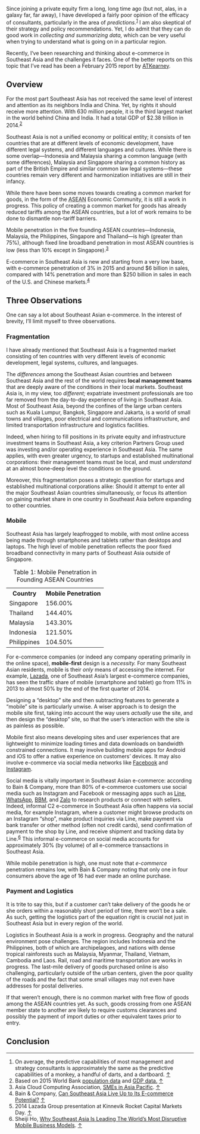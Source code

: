 <p class="lede"></p>

Since joining a private equity firm a long, long time ago (but not, alas, in a galaxy far, far away), I have developed a fairly poor opinion of the efficacy of consultants, particularly in the area of _predictions._<sup><a href="#fn01" id="fref01">1</a></sup> I am also skeptical of their strategy and policy recommendations. Yet, I do admit that they can do good work in _collecting and summarizing data,_ which can be very useful when trying to understand what is going on in a particular region.

Recently, I‘ve been researching and thinking about e-commerce in Southeast Asia and the challenges it faces. One of the better reports on this topic that I’ve read has been a February 2015 report by [ATKearney](https://www.atkearney.com/consumer-products-retail/ideas-insights/lifting-the-barriers-to-e-commerce-in-asean).

## Overview

For the most part Southeast Asia has not received the same level of interest and attention as its neighbors India and China. Yet, by rights it should receive more attention. With 630 million people, it is the third largest market in the world behind China and India. It had a total <abbr>GDP</abbr> of $2.38 trillion in 2014.<sup><a href="#fn02" id="fref02">2</a></sup>

Southeast Asia is not a unified economy or political entity; it consists of ten countries that are at different levels of economic development, have different legal systems, and different languages and cultures. While there is some overlap—Indonesia and Malaysia sharing a common language (with some differences), Malaysia and Singapore sharing a common history as part of the British Empire and similar common law legal systems—these countries remain very different and harmonization initiatives are still in their infancy.

While there have been some moves towards creating a common market for goods, in the form of the <abbr title="Association of Southeast Asian Nations">ASEAN</abbr> Economic Community, it is still a work in progress. This policy of creating a common market for goods has already reduced tariffs among the <abbr>ASEAN</abbr> countries, but a lot of work remains to be done to dismantle non-tariff barriers.

Mobile penetration in the five founding <abbr>ASEAN</abbr> countries—Indonesia, Malaysia, the Philippines, Singapore and Thailand—is high (greater than 75%), although fixed line broadband penetration in most <abbr>ASEAN</abbr> countries is low (less than 10% except in Singapore).<sup><a href="#fn03" id="fref03">3</a></sup>

E-commerce in Southeast Asia is new and starting from a very low base, with e-commerce penetration of 3% in 2015 and around $6 billion in sales, compared with 14% penetration and more than $250 billion in sales in each of the U.S. and Chinese markets.<sup><a href="#fn04" id="fref04">4</a></sup>

## Three Observations

One can say a lot about Southeast Asian e-commerce. In the interest of brevity, I’ll limit myself to three observations.

### Fragmentation

I have already mentioned that Southeast Asia is a fragmented market consisting of ten countries with very different levels of economic development, legal systems, cultures, and languages.

The _differences_ among the Southeast Asian countries and between Southeast Asia and the rest of the world requires **local management teams** that are deeply aware of the conditions in their local markets. Southeast Asia is, in my view, too _different;_ expatriate investment professionals are too far removed from the day-to-day experience of living in Southeast Asia. Most of Southeast Asia, beyond the confines of the large urban centers such as Kuala Lumpur, Bangkok, Singapore and Jakarta, is a world of small towns and villages, poor electrical and communications infrastructure, and limited transportation infrastructure and logistics facilities.

Indeed, when hiring to fill positions in its private equity and infrastructure investment teams in Southeast Asia, a key criterion Partners Group used was investing and/or operating experience in Southeast Asia. The same applies, with even greater urgency, to startups and established multinational corporations: their management teams must be local, and must _understand_ at an almost bone-deep level the conditions on the ground.

Moreover, this fragmentation poses a strategic question for startups and established multinational corporations alike: Should it attempt to enter all the major Southeast Asian countries simultaneously, or focus its attention on gaining market share in one country in Southeast Asia before expanding to other countries.

### Mobile

Southeast Asia has largely leapfrogged to mobile, with most online access being made through smartphones and tablets rather than desktops and laptops. The high level of mobile penetration reflects the poor fixed broadband connectivity in many parts of Southeast Asia outside of Singapore.

<table class="" id="table01">
	<caption><span>Table 1:</span> Mobile Penetration in Founding <abbr>ASEAN</abbr> Countries</caption>
	<tr>
		<th>Country</th>
		<th>Mobile Penetration</th>
	</tr>
	<tr>
		<td>Singapore</td>
		<td>156.00%</td>
	</tr>
	<tr>
		<td>Thailand</td>
		<td>144.40%</td>
	</tr>
	<tr>
		<td>Malaysia</td>
		<td>143.30%</td>
	</tr>
	<tr>
		<td>Indonesia</td>
		<td>121.50%</td>
	</tr>
	<tr>
		<td>Philippines</td>
		<td>104.50%</td>
	</tr>
</table>

For e-commerce companies (or indeed any company operating primarily in the online space), **mobile-first** design is a _necessity._ For many Southeast Asian residents, mobile is their _only_ means of accessing the internet. For example, [Lazada](http://lazada.com), one of Southeast Asia’s largest e-commerce companies, has seen the traffic share of mobile (smartphone and tablet) go from 11% in 2013 to almost 50% by the end of the first quarter of 2014.<sup><a href="#fn05" id="fref05"></a></sup>

Designing a “desktop” site and then subtracting features to generate a “mobile” site is particularly unwise. A wiser approach is to design the mobile site first, taking into account the way users _actually_ use the site, and then design the “desktop” site, so that the user’s interaction with the site is as painless as possible.

Mobile first also means developing sites and user experiences that are lightweight to minimize loading times and data downloads on bandwidth constrained connections. It may involve building mobile apps for Android and iOS to offer a native experience on customers’ devices. It may also involve e-commerce via social media networks like [Facebook](https://www.facebook.com/) and [Instagram](http://instagram.com).

Social media is vitally important in Southeast Asian e-commerce: according to Bain &#38; Company, more than 80% of e-commerce customers use social media such as Instagram and Facebook or messaging apps such as [Line](http://line.me/en/), [WhatsApp](https://www.whatsapp.com), [BBM](http://www.bbm.com/bbm/en.html), and [Zalo](https://zaloapp.com) to research products or connect with sellers. Indeed, informal <abbr>C2</abbr> e-commerce in Southeast Asia often happens via social media, for example Instagram, where a customer might browse products on an Instagram “shop”, make product inquiries via Line, make payment via bank transfer or other method (often not credit cards), send confirmation of payment to the shop by Line, and receive shipment and tracking data by Line.<sup><a href="#fn06" id="fref06">6</a></sup> This informal e-commerce on social media accounts for approximately 30% (by volume) of all e-commerce transactions in Southeast Asia.

While mobile penetration is high, one must note that _e-commerce_ penetration remains low, with Bain &#38; Company noting that only one in four consumers above the age of 16 had ever made an online purchase.

### Payment and Logistics

It is trite to say this, but if a customer can’t take delivery of the goods he or she orders within a reasonably short period of time, there won’t be a sale. As such, getting the logistics part of the equation right is crucial not just in Southeast Asia but in every region of the world.

Logistics in Southeast Asia is a work in progress. Geography and the natural environment pose challenges. The region includes Indonesia and the Philippines, both of which are archipelagoes, and nations with dense tropical rainforests such as Malaysia, Myanmar, Thailand, Vietnam, Cambodia and Laos. Rail, road and maritime transportation are works in progress. The last-mile delivery of goods purchased online is also challenging, particularly outside of the urban centers, given the poor quality of the roads and the fact that some small villages may not even have addresses for postal deliveries.

If that weren’t enough, there is no common market with free flow of goods among the <abbr>ASEAN</abbr> countries yet. As such, goods crossing from one <abbr>ASEAN</abbr> member state to another are likely to require customs clearances and possibly the payment of import duties or other equivalent taxes prior to entry.



## Conclusion



<div class="footnotes">
	<hr class="w-50" />
	<ol>
		<li id="fn01">On average, the predictive capabilities of most management and strategy consultants is approximately the same as the predictive capabilities of a monkey, a handful of darts, and a dartboard. <a href="#fref01">&#8593;</a></li>
		<li id="fn02">Based on 2015 World Bank <a href="http://data.worldbank.org/indicator/SP.POP.TOTL">population data</a> and <a href="http://data.worldbank.org/indicator/NY.GDP.MKTP.CD"<abbr>GDP</abbr> data.</a> <a href="#fref02">&#8593;</a></li>
		<li id="fn03">Asia Cloud Computing Association, <a href="http://www.asiacloudcomputing.org/images/ACCA_SMEReport2015_Final.pdf"><abbr title="Small and Medium Sized Enterprise">SME</abbr>s in Asia Pacific</a>. <a href="#fref03">&#8593;</a></li>
		<li id="fn04">Bain &#38; Company, <a href="http://www.bain.com/Images/BAIN_BRIEF_Can_Southeast_Asia_Live_Up_to_Ecommerce_potential.pdf">Can Southeast Asia Live Up to Its E-commerce Potential?</a> <a href="#fref04">&#8593;</a></li>
		<li id="fn05">2014 Lazada Group presentation at Kinnevik Rocket Capital Markets Day. <a href="#fref05">&#8593;</a></li>
		<li id="fn06">Sheiji Ho, <a href="https://techcrunch.com/2015/09/08/why-southeast-asia-is-leading-the-worlds-most-disruptive-mobile-business-models/">Why Southeast Asia Is Leading The World’s Most Disruptive Mobile Business Models</a>. <a href="#fref06">&#8593;</a></li>
	</ol>
</div>
